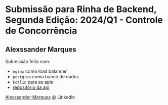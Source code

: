 # Submissão para Rinha de Backend, Segunda Edição: 2024/Q1 - Controle de Concorrência



## Alexssander Marques
Submissão feita com:
- `nginx` como load balancer
- `postgres` como banco de dados
- `kotlin`  para as apis
- [repositório da api](https://github.com/alexssanderFonseca/rinhabackend-2024-q1)

[Alexssander Marques](https://www.linkedin.com/in/alexssander-marques/) @ Linkedin